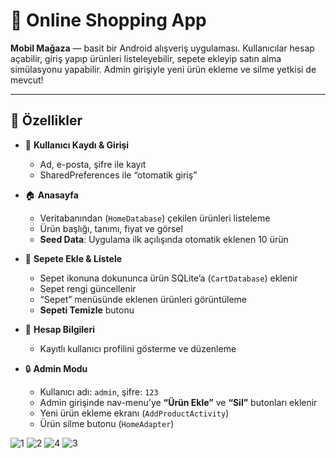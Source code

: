 # 🛒 Online Shopping App

**Mobil Mağaza** — basit bir Android alışveriş uygulaması. Kullanıcılar hesap açabilir, giriş yapıp ürünleri listeleyebilir, sepete ekleyip satın alma simülasyonu yapabilir. Admin girişiyle yeni ürün ekleme ve silme yetkisi de mevcut!

---

## 🚀 Özellikler

- 📱 **Kullanıcı Kaydı & Girişi**  
  - Ad, e-posta, şifre ile kayıt  
  - SharedPreferences ile “otomatik giriş”  

- 🏠 **Anasayfa**  
  - Veritabanından (`HomeDatabase`) çekilen ürünleri listeleme  
  - Ürün başlığı, tanımı, fiyat ve görsel  
  - **Seed Data**: Uygulama ilk açılışında otomatik eklenen 10 ürün  

- 🛒 **Sepete Ekle & Listele**  
  - Sepet ikonuna dokununca ürün SQLite’a (`CartDatabase`) eklenir  
  - Sepet rengi güncellenir  
  - “Sepet” menüsünde eklenen ürünleri görüntüleme  
  - **Sepeti Temizle** butonu  

- 👤 **Hesap Bilgileri**  
  - Kayıtlı kullanıcı profilini gösterme ve düzenleme  

- 🔒 **Admin Modu**  
  - Kullanıcı adı: `admin`, şifre: `123`  
  - Admin girişinde nav-menu’ye **“Ürün Ekle”** ve **“Sil”** butonları eklenir  
  - Yeni ürün ekleme ekranı (`AddProductActivity`)  
  - Ürün silme butonu (`HomeAdapter`)
 

  

![1](https://github.com/user-attachments/assets/aad09ca8-df37-4c93-992c-b35b6bafc30e)
![2](https://github.com/user-attachments/assets/5ad0435e-c36c-424d-948c-c8f67b84806d)
![4](https://github.com/user-attachments/assets/7c8047b0-266c-4732-ab9a-da58e2f77f7e)
![3](https://github.com/user-attachments/assets/6a01aab5-7313-4d4e-9837-df0ffa34b507)
